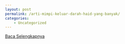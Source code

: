 ```yaml
---
layout: post
permalink: /arti-mimpi-keluar-darah-haid-yang-banyak/
categories:
    - Uncategorized
---
```


[Baca Selengkapnya](/08)
